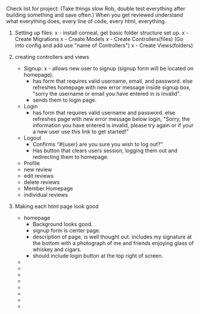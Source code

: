 Check list for project:
(Take things slow Rob, double test everything after building something and save often.)
When you get reviewed understand what everything does, every line of code, every html, everything.



1. Setting up files:
  x - install corneal, get basic folder structure set up.
  x - Create Migrations
  x - Create Models
  x - Create Controllers(files) (Go into config and add use "name of Controllers")
  x - Create Views(folders)

2. creating controllers and views
    - Signup:
      x - allows new user to signup (signup form will be located on homepage).
        - has form that requires valid username, email, and password.
          else refreshes homepage with new error message inside signup box, "sorry the username or email you have entered in is invalid".
        - sends them to login page.
    - Login
        - has form that requires valid username and password.
          else refreshes page with new error message below login,
          "Sorry, the information you have entered is invalid, please try again or if your a new user use this link to get started!"
    - Logout
        - Confirms "#{user} are you sure you wish to log out?"
        - Has button that clears users session, logging them out and redirecting them to homepage.
    - Profile
    - new review
    - edit reviews
    - delete reviews
    - Member Homepage
    - individual reviews

3. Making each html page look good
    - homepage
        - Background looks good.
        - signup form is center page.
        - description of page, is well thought out.
          includes my signature at the bottom with a photograph of me and friends enjoying glass of whiskey and cigars.
        - should include login button at the top right of screen.
    -
    -
    -
    -
    -
    -
    -
    -
